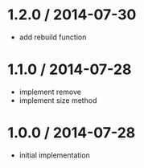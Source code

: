 
1.2.0 / 2014-07-30
==================

 * add rebuild function

1.1.0 / 2014-07-28
==================

 * implement remove
 * implement size method

1.0.0 / 2014-07-28
==================

 * initial implementation
